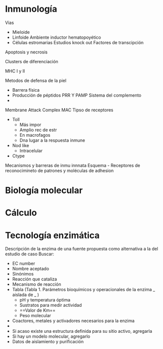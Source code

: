 # Inmunología
Vias
- Mieloide
- Linfoide
Ambiente inductor hematopoyético
- Células estromarias
Estudios knock out
Factores de transcipción

Apoptosis y necrosis

Clusters de diferenciación

MHC I y II

Metodos de defensa de la piel
- Barrera física
- Producción de péptidos
PRR Y PAMP
Sistema del complemento
- 
Membrane Attack Complex MAC
Tipso de receptores
- Toll
	- Más impor
	- Amplio rec de estr
	- En macrofagos
	- Dna lugar a la respuesta inmune
- Nod like
	- Intracelular
- Ctype

Mecanismos y barreras de inmu innnata
Esquema - Receptores de reconocimineto de patrones y moléculas de adhesion

# Biología molecular
# Cálculo

# Tecnología enzimática
Descripción de la enzima de una fuente propuesta como alternativa a la del estudio de caso
Buscar:
- EC number
- Nombre aceptado
- Sinónimos
- Reacción que cataliza
- Mecanismo de reacción
- Tabla (Tabla 1. Parámetros bioquímicos y operacionales de la enzima _ aislada de _ )
	- pH y temperatura óptima
	- Sustratos para medir actividad
	- ==Valor de Km==
	- Peso molecular
- Coactores, metales y activadores necesarios para la enzima
- 
- Si acaso existe una estructura definida para su sitio activo, agregarla
- Si hay un modelo molecular, agregarlo
- Datos de aislamiento y purificación